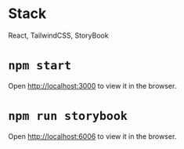 # Stack

React, TailwindCSS, StoryBook

# `npm start`

Open [http://localhost:3000](http://localhost:3000) to view it in the browser.

# `npm run storybook`

Open [http://localhost:6006](http://localhost:6006) to view it in the browser.








